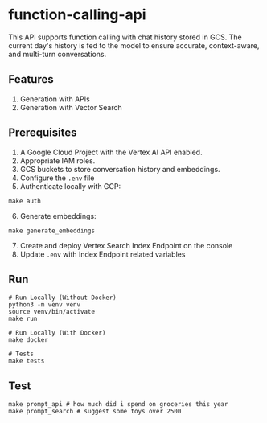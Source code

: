 # function-calling-api

This API supports function calling with chat history stored in GCS. The current day's history is fed to the model to ensure accurate, context-aware, and multi-turn conversations.

## Features

1. Generation with APIs
2. Generation with Vector Search

## Prerequisites

1. A Google Cloud Project with the Vertex AI API enabled.
2. Appropriate IAM roles.
3. GCS buckets to store conversation history and embeddings.
4. Configure the `.env` file
5. Authenticate locally with GCP:

```
make auth
```

6. Generate embeddings:

```
make generate_embeddings
```

7. Create and deploy Vertex Search Index Endpoint on the console
8. Update `.env` with Index Endpoint related variables

## Run

```
# Run Locally (Without Docker)
python3 -m venv venv
source venv/bin/activate
make run

# Run Locally (With Docker)
make docker

# Tests
make tests

```

## Test

```
make prompt_api # how much did i spend on groceries this year
make prompt_search # suggest some toys over 2500

```
